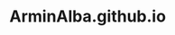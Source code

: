 # ArminAlba.github.io
<!DOCTYPE html>
<html lang="ro">
<head>
    <meta charset="UTF-8">
    <meta name="viewport" content="width=device-width, initial-scale=1.0">
    <title>Profil Colegul 1</title>
    <link rel="stylesheet" href="style.css"> 
    <script type="text/javascript">
        function switchProfile() {
            // Modifică numele și poziția
            document.getElementById("nameTitle").innerHTML = "Software Engineer la Google";
            document.getElementById("specialization").innerHTML = "Inginer Software";
            
            // Modifică hobby-urile și experiențele
            document.getElementById("hobbies").innerHTML = "Inteligență artificială, robotică, dezvoltare de software.";

            // Schimbă imaginea de profil
            document.getElementById("profileImage").src = "pisici.jpeg";
            document.getElementById("profileImage").style.opacity = "0.7"; // Schimbă opacitatea imaginii
            document.getElementById("profileImage").style.border = "5px solid #4CAF50"; // Schimbă marginea

            // Modifică stilul paginii
            //document.body.style.backgroundColor = "#333"; // Schimbă fundalul paginii
            //document.body.style.color = "#fff"; // Schimbă culoarea textului

            //document.querySelector(".profil").style.backgroundColor = "#444"; // Schimbă fundalul secțiunii
            document.querySelector(".profil").style.boxShadow = "0 8px 16px rgba(0, 0, 0, 0.3)"; // Modifică umbra

            // Schimbă secțiunea de educație (experiențe viitoare)
            document.getElementById("education").innerHTML = "<strong>Realizări viitoare:</strong> Planific să dezvolt aplicații mobile inovative și să particip la proiecte open-source.";
        }

        function calculateAge() {
            // Obține anul nașterii
            var birthYear = 2003; // Anul nașterii (exemplu)
            var currentYear = new Date().getFullYear(); // Anul curent
            var age = currentYear - birthYear; // Calculul vârstei

            // Schimbă conținutul la trecerea cu mouse-ul
            document.getElementById("birthYear").innerHTML = age + " ani";
        }

        function revertAge() {
            // Restabilește anul nașterii atunci când mouse-ul părăsește elementul
            document.getElementById("birthYear").innerHTML = "2003";
        }
    </script>
</head>
<body>
    <section class="profil">
        <h2>Profil Colegul 1</h2>
        <img id="profileImage" src="coleg1.jpg" alt="Colegul 1" class="imagine-profil">
        <p><strong>Nume:</strong><span id="nameTitle">Ion Popescu</span></p>
        <p><strong>Vârstă:</strong> 21 ani</p>
        <p><strong>Specializare:</strong><span id="specialization"> Informatica</span></p>
        <p><strong>Hobby-uri:</strong><span id="hobbies"> Programare, Fotografie, Drumeții</span></p>
        
        <!-- Secțiune de educație / realizări -->
        <p id="education"><strong>Educație:</strong> Student la Facultatea de Informatică.</p>

        <!-- Anul nașterii, cu calcularea vârstei la trecerea cu mouse-ul -->
        <p><strong>Anul nașterii:</strong> <span id="birthYear" onmouseover="calculateAge()" onmouseout="revertAge()">2003</span></p>

        <button id="switchButton" onclick="switchProfile()">Alta Viata</button>
    </section>
</body>
</html>
